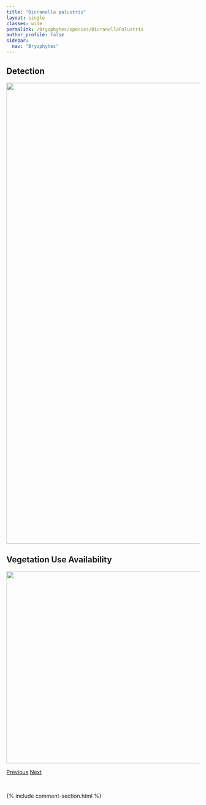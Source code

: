 ```yaml
---
title: "Dicranella palustris"
layout: single
classes: wide
permalink: /Bryophytes/species/DicranellaPalustris
author_profile: false
sidebar:
  nav: "Bryophytes"
---
```


<h2>Detection</h2>

<a href="https://drive.google.com/uc?export=view&id=1saKrZCIeGeSKODefyYBu1Ox4feObaev-">
<img src="https://drive.google.com/uc?export=view&id=1saKrZCIeGeSKODefyYBu1Ox4feObaev-" height = "1200" width = "800">
</a>


<h2>Vegetation Use Availability</h2>

<a href="https://drive.google.com/uc?export=view&id=1YVWTU_r-H5lReTv2FB-uIIDsZU2itxTc">
<img src="https://drive.google.com/uc?export=view&id=1YVWTU_r-H5lReTv2FB-uIIDsZU2itxTc" height = "500" width = "1000">
</a>


<a href="/DevelopmentWebsite/Bryophytes/species/DicranellaHeteromalla" class="pagination--pager" title="Dicranella heteromalla">Previous</a> <a href="/DevelopmentWebsite/Bryophytes/species/DicranellaSchreberiana" class="pagination--pager" title="Dicranella schreberiana">Next</a>

<p>&nbsp;</p>

{% include comment-section.html %}
